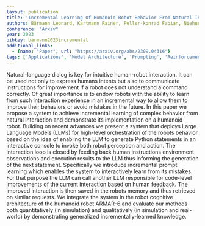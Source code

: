 ```yaml
---
layout: publication
title: 'Incremental Learning Of Humanoid Robot Behavior From Natural Interaction And Large Language Models'
authors: Bärmann Leonard, Kartmann Rainer, Peller-konrad Fabian, Niehues Jan, Waibel Alex, Asfour Tamim
conference: "Arxiv"
year: 2023
bibkey: bärmann2023incremental
additional_links:
  - {name: "Paper", url: "https://arxiv.org/abs/2309.04316"}
tags: ['Applications', 'Model Architecture', 'Prompting', 'Reinforcement Learning']
---
```

Natural-language dialog is key for intuitive human-robot interaction. It can be used not only to express humans intents but also to communicate instructions for improvement if a robot does not understand a command correctly. Of great importance is to endow robots with the ability to learn from such interaction experience in an incremental way to allow them to improve their behaviors or avoid mistakes in the future. In this paper we propose a system to achieve incremental learning of complex behavior from natural interaction and demonstrate its implementation on a humanoid robot. Building on recent advances we present a system that deploys Large Language Models (LLMs) for high-level orchestration of the robots behavior based on the idea of enabling the LLM to generate Python statements in an interactive console to invoke both robot perception and action. The interaction loop is closed by feeding back human instructions environment observations and execution results to the LLM thus informing the generation of the next statement. Specifically we introduce incremental prompt learning which enables the system to interactively learn from its mistakes. For that purpose the LLM can call another LLM responsible for code-level improvements of the current interaction based on human feedback. The improved interaction is then saved in the robots memory and thus retrieved on similar requests. We integrate the system in the robot cognitive architecture of the humanoid robot ARMAR-6 and evaluate our methods both quantitatively (in simulation) and qualitatively (in simulation and real-world) by demonstrating generalized incrementally-learned knowledge.
